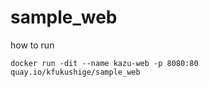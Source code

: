# sample_web

how to run
```
docker run -dit --name kazu-web -p 8080:80 quay.io/kfukushige/sample_web
```
